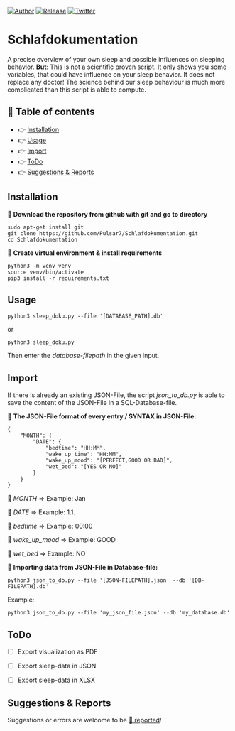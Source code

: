 [![Author](https://img.shields.io/badge/author-Pulsar7-lightgrey.svg?colorB=9900cc&style=flat-square)](https://github.com/Pulsar7)
[![Release](https://img.shields.io/github/release/dmhendricks/file-icon-vectors.svg?style=flat-square)](https://github.com/Pulsar7/Schlafdokumentation/releases)
[![Twitter](https://img.shields.io/twitter/url/https/github.com/dmhendricks/file-icon-vectors.svg?style=social)](https://twitter.com/SevenPulsar)

# Schlafdokumentation
A precise overview of your own sleep and possible influences on sleeping behavior. 
**But**: This is not a scientific proven script. It only shows you some variables, that could have influence on your sleep behavior. It does not replace any doctor! The science behind our sleep behaviour is much more complicated than this script is able to compute.

## :pushpin: Table of contents

* :point_right: [Installation](#installation)
* :point_right: [Usage](#usage)
* :point_right: [Import](#import)
* :point_right: [ToDo](#ToDo)
* :point_right: [Suggestions & Reports](#suggestions--reports)

## Installation

:small_orange_diamond: **Download the repository from github with git and go to directory**
 
    sudo apt-get install git
    git clone https://github.com/Pulsar7/Schlafdokumentation.git
    cd Schlafdokumentation

:small_orange_diamond: **Create virtual environment & install requirements**

    python3 -m venv venv
    source venv/bin/activate
    pip3 install -r requirements.txt
    

## Usage

    python3 sleep_doku.py --file '[DATABASE_PATH].db'

or 

    python3 sleep_doku.py 

Then enter the *database-filepath* in the given input.


## Import
If there is already an existing JSON-File, the script *json_to_db.py* is able to save the content of the JSON-File
in a SQL-Database-file.

:small_orange_diamond: **The JSON-File format of every entry / SYNTAX in JSON-File:**

    {
        "MONTH": {
            "DATE": {
                "bedtime": "HH:MM",
                "wake_up_time": "HH:MM",
                "wake_up_mood": "[PERFECT,GOOD OR BAD]",
                "wet_bed": "[YES OR NO]"
            }
        }
    }

:small_blue_diamond: *MONTH* => Example: Jan

:small_blue_diamond: *DATE* => Example: 1.1.

:small_blue_diamond: *bedtime* => Example: 00:00

:small_blue_diamond: *wake_up_mood* => Example: GOOD

:small_blue_diamond: *wet_bed* => Example: NO

:small_orange_diamond: **Importing data from JSON-File in Database-file:**

    python3 json_to_db.py --file '[JSON-FILEPATH].json' --db '[DB-FILEPATH].db'

Example:

    python3 json_to_db.py --file 'my_json_file.json' --db 'my_database.db'

## ToDo
- [ ] Export visualization as PDF
- [ ] Export sleep-data in JSON
- [ ] Export sleep-data in XLSX


## Suggestions & Reports

Suggestions or errors are welcome to be [:link: reported](https://github.com/Pulsar7/Schlafdokumentation/issues)!
